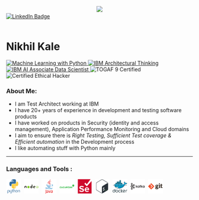 <div id="header" align="center">
  <img src="https://media.giphy.com/media/26tn33aiTi1jkl6H6/giphy.gif" width="500"/>
</div>

<div id="badges">
  <a href="https://www.linkedin.com/in/nikhil-kale-tech-lead/">
    <img src="https://img.shields.io/badge/LinkedIn-blue?style=for-the-badge&logo=linkedin&logoColor=white" alt="LinkedIn Badge"/>
  </a>
</div>
<img src="https://komarev.com/ghpvc/?username=supercoder79&style=flat-square&color=blue" alt=""/>
<h1>
  Nikhil Kale 
</h1>

<div id="credentials">
  <a href="https://www.credly.com/badges/0918c180-45a9-4b86-ba24-defac3a949cd">
    <img src="https://images.credly.com/size/680x680/images/53caf8cc-b5e9-4424-b4a7-7b069fa13db4/Machine_Learning_with_Python.png" alt="Machine Learning with Python" width="100"/>
  </a>
  <a href="https://www.credly.com/badges/5f8ffeba-7f4e-4a8b-8d99-1ac4b2e63582">
    <img src="https://images.credly.com/size/680x680/images/e6a6d587-cc85-4e3a-9ce0-08c06677bf1b/Architectural-Thinking.png" alt="IBM Architectural Thinking" width="100"/>
  </a>
  <a href="https://www.credly.com/badges/4a417ff1-a2f4-4e96-b089-33f666162f2d">
    <img src="https://images.credly.com/size/680x680/images/eebcd520-bf77-491d-aea5-6967b15aba9c/AI-for-Data-Scientists.png" alt="IBM AI Associate Data Scientist" width="100"/>
  </a>  
  <img src="https://images.credly.com/size/680x680/images/24c75efb-9a99-47f7-ab6d-fcd359534c1e/badge-togaf9-certified.png" alt="TOGAF 9 Certified" width="100"/> 
  <img src="https://images.credly.com/size/680x680/images/ae9a98b9-240b-47b1-9105-acd4f019ed1a/CEH_Badge.png" alt="Certified Ethical Hacker" width="100"/> 
</div>

### About Me:

- I am Test Architect working at IBM
- I have 20+ years of experience in development and testing software products
- I have worked on products in Security (identity and access management), Application Performance Monitoring and Cloud domains
- I aim to ensure there is _Right Testing, Sufficient Test coverage & Efficient automation_ in the Development process
- I like automating stuff with Python mainly

---

### Languages and Tools :

<div>
  <img src="https://github.com/devicons/devicon/blob/master/icons/python/python-original-wordmark.svg" title="Python" alt="Python" width="40" height="40"/>&nbsp;
  <img src="https://github.com/devicons/devicon/blob/master/icons/nodejs/nodejs-original-wordmark.svg" title="NodeJS" alt="NodeJS" width="40" height="40"/>&nbsp;
  <img src="https://github.com/devicons/devicon/blob/master/icons/java/java-original-wordmark.svg" title="Java" alt="Java" width="40" height="40"/>&nbsp;
  <img src="https://github.com/devicons/devicon/blob/master/icons/cucumber/cucumber-plain-wordmark.svg" title="Cucumber" alt="Cucumber" width="40" height="40"/>&nbsp;
  <img src="https://github.com/devicons/devicon/blob/master/icons/selenium/selenium-original.svg" title="Selenium" alt="Selenium" width="40" height="40"/>&nbsp;
  <img src="https://github.com/devicons/devicon/blob/master/icons/bash/bash-original.svg" title="Bash" alt="Bash" width="40" height="40"/>&nbsp;
  <img src="https://github.com/devicons/devicon/blob/master/icons/docker/docker-original-wordmark.svg" title="Docker" alt="Docker" width="40" height="40"/>&nbsp;
  <img src="https://github.com/devicons/devicon/blob/master/icons/apachekafka/apachekafka-original-wordmark.svg" title="Kafka" alt="Kafka" width="40" height="40"/>&nbsp;
  <img src="https://github.com/devicons/devicon/blob/master/icons/git/git-original-wordmark.svg" title="Git" **alt="Git" width="40" height="40"/>
</div>

